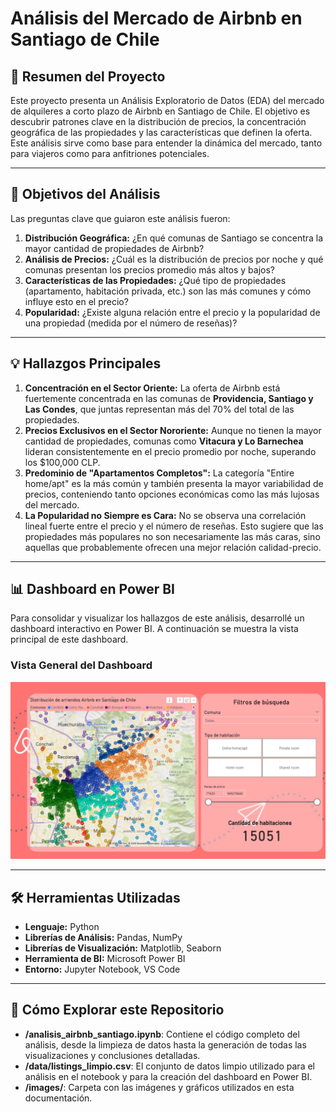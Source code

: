 # Análisis del Mercado de Airbnb en Santiago de Chile

## 📜 Resumen del Proyecto

Este proyecto presenta un Análisis Exploratorio de Datos (EDA) del mercado de alquileres a corto plazo de Airbnb en Santiago de Chile. El objetivo es descubrir patrones clave en la distribución de precios, la concentración geográfica de las propiedades y las características que definen la oferta. Este análisis sirve como base para entender la dinámica del mercado, tanto para viajeros como para anfitriones potenciales.

---

## 🎯 Objetivos del Análisis

Las preguntas clave que guiaron este análisis fueron:

1.  **Distribución Geográfica:** ¿En qué comunas de Santiago se concentra la mayor cantidad de propiedades de Airbnb?
2.  **Análisis de Precios:** ¿Cuál es la distribución de precios por noche y qué comunas presentan los precios promedio más altos y bajos?
3.  **Características de las Propiedades:** ¿Qué tipo de propiedades (apartamento, habitación privada, etc.) son las más comunes y cómo influye esto en el precio?
4.  **Popularidad:** ¿Existe alguna relación entre el precio y la popularidad de una propiedad (medida por el número de reseñas)?

---

## 💡 Hallazgos Principales

1.  **Concentración en el Sector Oriente:** La oferta de Airbnb está fuertemente concentrada en las comunas de **Providencia, Santiago y Las Condes**, que juntas representan más del 70% del total de las propiedades.
2.  **Precios Exclusivos en el Sector Nororiente:** Aunque no tienen la mayor cantidad de propiedades, comunas como **Vitacura y Lo Barnechea** lideran consistentemente en el precio promedio por noche, superando los $100,000 CLP.
3.  **Predominio de "Apartamentos Completos":** La categoría "Entire home/apt" es la más común y también presenta la mayor variabilidad de precios, conteniendo tanto opciones económicas como las más lujosas del mercado.
4.  **La Popularidad no Siempre es Cara:** No se observa una correlación lineal fuerte entre el precio y el número de reseñas. Esto sugiere que las propiedades más populares no son necesariamente las más caras, sino aquellas que probablemente ofrecen una mejor relación calidad-precio.

---

## 📊 Dashboard en Power BI

Para consolidar y visualizar los hallazgos de este análisis, desarrollé un dashboard interactivo en Power BI. A continuación se muestra la vista principal de este dashboard.

### Vista General del Dashboard

![Vista General del Dashboard](https://github.com/FelipeBastiasC/analisis_airbnb_santiago_chile/blob/f0568561423a65bd66dd850f067167f8b69f3ced/images/Dashboard%20Airbnb%20Santiago%202%20.png)

---

## 🛠️ Herramientas Utilizadas

*   **Lenguaje:** Python
*   **Librerías de Análisis:** Pandas, NumPy
*   **Librerías de Visualización:** Matplotlib, Seaborn
*   **Herramienta de BI:** Microsoft Power BI
*   **Entorno:** Jupyter Notebook, VS Code

---

## 🚀 Cómo Explorar este Repositorio

*   **/analisis_airbnb_santiago.ipynb**: Contiene el código completo del análisis, desde la limpieza de datos hasta la generación de todas las visualizaciones y conclusiones detalladas.
*   **/data/listings_limpio.csv**: El conjunto de datos limpio utilizado para el análisis en el notebook y para la creación del dashboard en Power BI.
*   **/images/**: Carpeta con las imágenes y gráficos utilizados en esta documentación.
